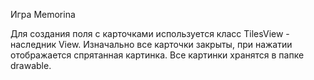 Игра Memorina

Для создания поля с карточками используется класс TilesView - наследник View.
Изначально все карточки закрыты, при нажатии отображается спрятанная картинка.
Все картинки хранятся в папке drawable.

